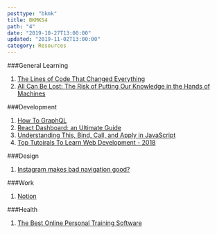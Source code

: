 ```yaml
---
posttype: "bkmk"
title: BKMKS4
path: "4"
date: "2019-10-27T13:00:00"
updated: "2019-11-02T13:00:00"
category: Resources
---
```

###General Learning
1. [The Lines of Code That Changed Everything](https://slate.com/technology/2019/10/consequential-computer-code-software-history.html)
1. [All Can Be Lost: The Risk of Putting Our Knowledge in the Hands of Machines](https://www.theatlantic.com/magazine/archive/2013/11/the-great-forgetting/309516/)

###Development
1. [How To GraphQL](https://www.howtographql.com/)
1. [React Dashboard: an Ultimate Guide](https://react-dashboard.cube.dev/)
1. [Understanding This, Bind, Call, and Apply in JavaScript](https://dev.to/digitalocean/understanding-this-bind-call-and-apply-in-javascript-dla)
1. [Top Tutoirals To Learn Web Development - 2018](https://medium.com/quick-code/top-tutorials-to-learn-web-development-for-beginners-4023595ebaa0)

###Design
1. [Instagram makes bad navigation good?](https://uxdesign.cc/instagram-makes-bad-navigation-good-174285d9e0bd)

###Work
1. [Notion](https://www.notion.so/)


###Health
1. [The Best Online Personal Training Software](https://www.theptdc.com/best-online-personal-training-software)
